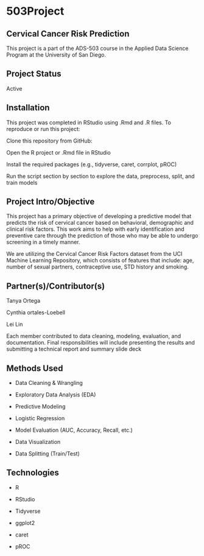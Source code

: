 # 503Project

## Cervical Cancer Risk Prediction

This project is a part of the ADS-503 course in the Applied Data Science Program at the University of San Diego.

## Project Status 

Active

## Installation

This project was completed in RStudio using .Rmd and .R files. To reproduce or run this project:

Clone this repository from GitHub: 

Open the R project or .Rmd file in RStudio

Install the required packages (e.g., tidyverse, caret, corrplot, pROC)

Run the script section by section to explore the data, preprocess, split, and train models

## Project Intro/Objective

This project has a primary objective of developing a predictive model that predicts the risk of cervical cancer based on behavioral, demographic and clinical risk factors. This work aims to help with early identification and preventive care through the prediction of those who may be able to undergo screening in a timely manner.

We are utilizing the Cervical Cancer Risk Factors dataset from the UCI Machine Learning Repository, which consists of features that include: age, number of sexual partners, contraceptive use, STD history and smoking.

## Partner(s)/Contributor(s)

Tanya Ortega

Cynthia ortales-Loebell

Lei Lin

Each member contributed to data cleaning, modeling, evaluation, and documentation. Final responsibilities will include presenting the results and submitting a technical report and summary slide deck

## Methods Used
- Data Cleaning & Wrangling

- Exploratory Data Analysis (EDA)

- Predictive Modeling

- Logistic Regression

- Model Evaluation (AUC, Accuracy, Recall, etc.)

- Data Visualization

- Data Splitting (Train/Test)

## Technologies
- R

- RStudio

- Tidyverse

- ggplot2

- caret

- pROC
